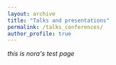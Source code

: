 ```yaml
---
layout: archive
title: "Talks and presentations"
permalink: /talks_conferences/
author_profile: true
---
```


*this is nora's test page* 
